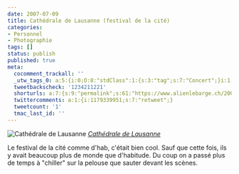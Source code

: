 ```yaml
---
date: 2007-07-09
title: Cathédrale de Lausanne (festival de la cité)
categories:
- Personnel
- Photographie
tags: []
status: publish
published: true
meta:
  cocomment_trackall: ''
  _utw_tags_0: a:5:{i:0;O:8:"stdClass":1:{s:3:"tag";s:7:"Concert";}i:1;O:8:"stdClass":1:{s:3:"tag";s:6:"Flickr";}i:2;O:8:"stdClass":1:{s:3:"tag";s:7:"Musique";}i:3;O:8:"stdClass":1:{s:3:"tag";s:9:"Personnel";}i:4;O:8:"stdClass":1:{s:3:"tag";s:12:"Photographie";}}
  tweetbackscheck: '1234211221'
  shorturls: a:7:{s:9:"permalink";s:61:"https://www.alienlebarge.ch/2007/07/09/cathedrale-de-lausanne/";s:7:"tinyurl";s:25:"https://tinyurl.com/aa2aos";s:4:"isgd";s:17:"https://is.gd/iSTa";s:5:"bitly";s:18:"https://bit.ly/5Ap2";s:5:"snipr";s:22:"https://snipr.com/bkckv";s:5:"snurl";s:22:"https://snurl.com/bkckv";s:7:"snipurl";s:24:"https://snipurl.com/bkckv";}
  twittercomments: a:1:{i:1179339951;s:7:"retweet";}
  tweetcount: '1'
  tmac_last_id: ''
---
```

 <img src="https://farm2.static.flickr.com/1194/752247013_c7bcb99a06.jpg" alt="Cathédrale de Lausanne" />
<em><a href="https://www.flickr.com/photos/alienlebarge/752247013/" title="photo sharing">Cathédrale de Lausanne</a></em>

Le festival de la cité comme d'hab, c'était bien cool. Sauf que cette fois, ils y avait beaucoup plus de monde que d'habitude. Du coup on a passé plus de temps à "chiller" sur la pelouse que sauter devant les scènes.
